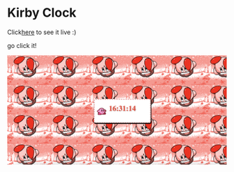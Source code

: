 <h1>Kirby Clock</h1>

<p>Click<a href="https://kirbyclock.netlify.app/">here</a> to see it live :)</p>
<a> go click it!</a>

![Alt Text](/img/kirbyclock.png)
